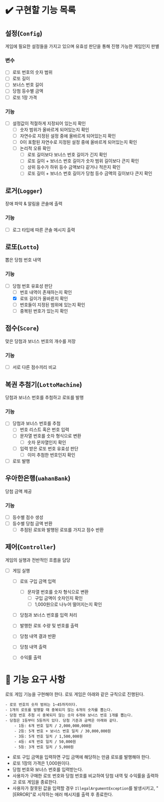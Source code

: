 # ✔️ 구현할 기능 목록

## 설정(`Config`)

게임에 필요한 설정들을 가지고 있으며 유효성 판단을 통해 진행 가능한 게임인지 판별

### 변수
- [ ] 로또 번호의 숫자 범위
- [ ] 로또 길이
- [ ] 보너스 번호 길이
- [ ] 당첨 등수별 금액
- [ ] 로또 1장 가격

### 기능
- [ ] 설정값이 적절하게 지정되어 있는지 확인
    - [ ] 숫자 범위가 올바르게 되어있는지 확인
    - [ ] 자연수로 지정된 설정 중에 올바르게 되어있는지 확인
    - [ ] 0이 포함된 자연수로 지정된 설정 중에 올바르게 되어있는지 확인
    - [ ] 논리적 오류 확인
      - [ ] 로또 길이보다 보너스 번호 길이가 긴지 확인
      - [ ] 로또 길이 + 보너스 번호 길이가 숫자 범위 길이보다 큰지 확인
      - [ ] 상위 등수가 하위 등수 금액보다 같거나 적은지 확인
      - [ ] 로또 길이 + 보너스 번호 길이가 당첨 등수 금액의 길이보다 큰지 확인

## 로거(`Logger`)

장애 파악 & 알림을 콘솔에 출력

### 기능

- [ ] 로그 타입에 따른 콘솔 메시지 출력

## 로또(`Lotto`)

뽑은 당첨 번호 내역

### 기능

- [ ] 당첨 번호 유효성 판단
    - [ ] 번호 내역이 존재하는지 확인
    - [x] 로또 길이가 올바른지 확인
    - [ ] 번호들이 지정된 범위에 있는지 확인
    - [ ] 중복된 번호가 있는지 확인

## 점수(`Score`)

맞은 당첨과 보너스 번호의 개수를 저장

### 기능

- [ ] 서로 다른 점수끼리 비교

## 복권 추첨기(`LottoMachine`)

당첨과 보너스 번호를 추첨하고 로또를 발행

### 기능

- [ ] 당첨과 보너스 번호를 추첨
    - [ ] 번호 리스트 혹은 번호 입력
    - [ ] 문자열 번호를 숫자 형식으로 변환
        - [ ] 숫자 문자열인지 확인
    - [ ] 입력 받은 로또 번호 유효성 판단
      - [ ] 이미 추첨한 번호인지 확인
- [ ] 로또 발행

## 우아한은행(`uahanBank`)

당첨 금액 제공

### 기능

- [ ] 등수별 점수 생성
- [ ] 등수별 당첨 금액 반환
  - [ ] 추점된 로또와 발행된 로또를 가지고 점수 반환

## 제어(`Controller`)

게임의 실행과 전반적인 흐름을 담당

- [ ] 게임 실행
    - [ ] 로또 구입 금액 입력
      - [ ] 문자열 번호를 숫자 형식으로 변환
        - [ ] 구입 금액이 숫자인지 확인
        - [ ] 1,000원으로 나누어 떨어지는지 확인
    - [ ] 당첨과 보너스 번호를 입력 처리
    - [ ] 발행한 로또 수량 및 번호를 출력
    - [ ] 당첨 내역 결과 반환
    - [ ] 당첨 내역 출력
    - [ ] 수익률 출력




# 🚀 기능 요구 사항

로또 게임 기능을 구현해야 한다. 로또 게임은 아래와 같은 규칙으로 진행된다.

```
- 로또 번호의 숫자 범위는 1~45까지이다.
- 1개의 로또를 발행할 때 중복되지 않는 6개의 숫자를 뽑는다.
- 당첨 번호 추첨 시 중복되지 않는 숫자 6개와 보너스 번호 1개를 뽑는다.
- 당첨은 1등부터 5등까지 있다. 당첨 기준과 금액은 아래와 같다.
    - 1등: 6개 번호 일치 / 2,000,000,000원
    - 2등: 5개 번호 + 보너스 번호 일치 / 30,000,000원
    - 3등: 5개 번호 일치 / 1,500,000원
    - 4등: 4개 번호 일치 / 50,000원
    - 5등: 3개 번호 일치 / 5,000원
```

- 로또 구입 금액을 입력하면 구입 금액에 해당하는 만큼 로또를 발행해야 한다.
- 로또 1장의 가격은 1,000원이다.
- 당첨 번호와 보너스 번호를 입력받는다.
- 사용자가 구매한 로또 번호와 당첨 번호를 비교하여 당첨 내역 및 수익률을 출력하고 로또 게임을 종료한다.
- 사용자가 잘못된 값을 입력할 경우 `IllegalArgumentException`를 발생시키고, "[ERROR]"로 시작하는 에러 메시지를 출력 후 종료한다.